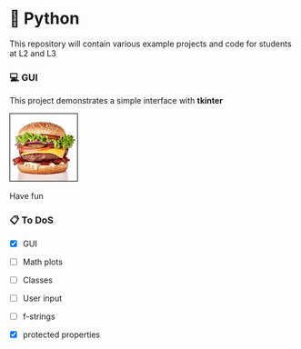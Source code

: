 # :rocket: Python 

This repository will contain various example projects and code for students at L2 and L3

### :computer: GUI

This project demonstrates a simple interface with **tkinter** 

![Image of Project](gui/burger.jpg)
 
Have fun 

### :clipboard: To DoS

- [x] GUI
- [ ] Math plots
- [ ] Classes
- [ ] User input
- [ ] f-strings
- [x] protected properties

